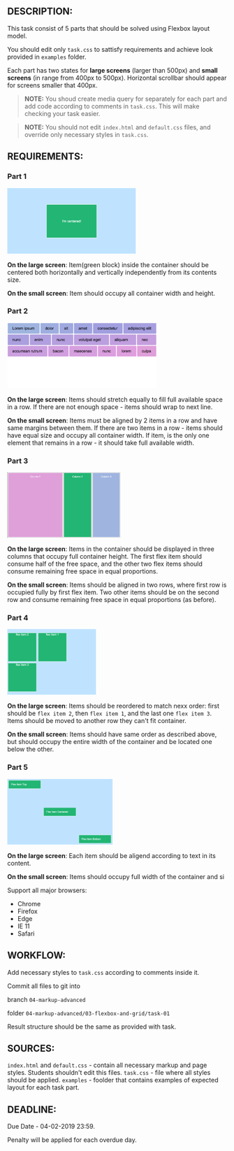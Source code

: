 ## DESCRIPTION:

This task consist of 5 parts that should be solved using Flexbox layout model.

You should edit only `task.css` to sattisfy requirements and achieve look provided in `examples` folder.

Each part has two states for **large screens** (larger than 500px) and **small screens** (in range from 400px to 500px).
Horizontal scrollbar should appear for screens smaller that 400px.

> **NOTE:** You shoud create media query for separately for each part and add code according to comments in `task.css`. This will make checking your task easier.

> **NOTE:** You should not edit `index.html` and `default.css` files, and override only necessary styles in `task.css`.

## REQUIREMENTS:

### Part 1

[<img src="examples/part-1.png" height="150" alt="Part 1 example" />](examples/part-1.png)

**On the large screen**:
Item(green block) inside the container should be centered both horizontally and vertically independently from its contents size.

**On the small screen**:
Item should occupy all container width and height.

### Part 2

[<img src="examples/part-2.png" height="150" alt="Part 2 example" />](examples/part-2.png)

**On the large screen**:
Items should stretch equally to fill full available space in a row.
If there are not enough space - items should wrap to next line.

**On the small screen**:
Items must be aligned by 2 items in a row and have same margins between them.
If there are two items in a row - items should have equal size and occupy all container width.
If item, is the only one element that remains in a row - it should take full available width.

### Part 3

[<img src="examples/part-3.png" height="150" alt="Part 3 example" />](examples/part-3.png)

**On the large screen**:
Items in the container should be displayed in three columns that occupy full container height.
The first flex item should consume half of the free space, and the other two flex items should consume remaining free space in equal proportions.


**On the small screen**:
Items should be aligned in two rows, where first row is occupied fully by first flex item.
Two other items should be on the second row and consume remaining free space in equal proportions (as before).

### Part 4

[<img src="examples/part-4.png" height="150" alt="Part 4 example" />](examples/part-4.png)

**On the large screen**:
Items should be reordered to match nexx order: first should be `flex item 2`, then `flex item 1`, and the last one `flex item 3`.
Items should be moved to another row they can't fit container.

**On the small screen**:
Items should have same order as described above, but should occupy the entire width of the container and be located one below the other.

### Part 5

[<img src="examples/part-5.png" height="150" alt="Part 5 example" />](examples/part-5.png)

**On the large screen**:
Each item should be aligend according to text in its content.

**On the small screen**:
Items should occupy full width of the container and si


Support all major browsers:
 * Chrome
 * Firefox
 * Edge
 * IE 11
 * Safari


## WORKFLOW:
Add necessary styles to `task.css` according to comments inside it.

Commit all files to git into

branch `04-markup-advanced`

folder `04-markup-advanced/03-flexbox-and-grid/task-01`

Result structure should be the same as provided with task.


## SOURCES:

`index.html` and `default.css` - contain all necessary markup and page styles. Students shouldn't edit this files.
`task.css` - file where all styles should be applied.
`examples` - foolder that contains examples of expected layout for each task part.

## DEADLINE:

Due Date - 04-02-2019 23:59.

Penalty will be applied for each overdue day.
